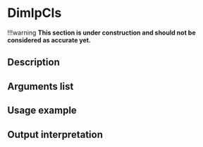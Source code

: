 # DimlpCls

!!!warning
    **This section is under construction and should not be considered as accurate yet.**

## Description

## Arguments list

## Usage example

## Output interpretation